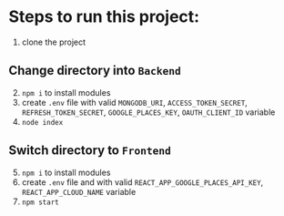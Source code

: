# Steps to run this project:

1. clone the project

## Change directory into `Backend`

2. `npm i` to install modules
3. create `.env` file with valid `MONGODB_URI`, `ACCESS_TOKEN_SECRET`, `REFRESH_TOKEN_SECRET`, `GOOGLE_PLACES_KEY`, `OAUTH_CLIENT_ID` variable
4. `node index`

## Switch directory to `Frontend`

5. `npm i` to install modules
6. create `.env` file and with valid `REACT_APP_GOOGLE_PLACES_API_KEY`, `REACT_APP_CLOUD_NAME` variable
7. `npm start`
